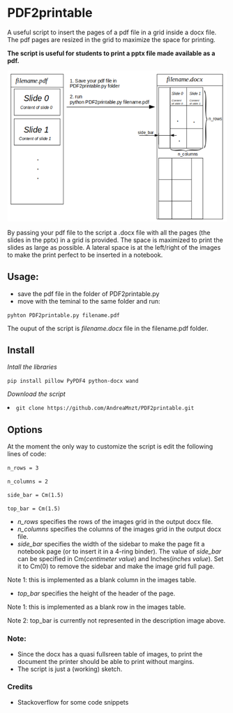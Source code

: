 # PDF2printable
A useful script to insert the pages of a pdf file in a grid inside a docx file. 
The pdf pages are resized in the grid to maximize the space for printing.

**The script is useful for students to print a pptx file made available as a pdf.**

<img src = "images/script_description.png" width  = 1000></img>

By passing your pdf file to the script a .docx file with all the pages (the slides in the pptx) in a grid is provided.
The space is maximized to print the slides as large as possible.
A lateral space is at the left/right of the images to make the print perfect to be inserted in a notebook. 

## Usage:
- save the pdf file in the folder of PDF2printable.py
- move with the teminal to the same folder and run:

<code>pyhton PDF2printable.py filename.pdf </code>

The ouput of the script is _filename.docx_ file in the filename.pdf folder.

## Install
<em>Intall the libraries</em>

<code>pip install pillow PyPDF4 python-docx wand</code>

<em>Download the script</em>
<li><code>git clone https://github.com/AndreaMnzt/PDF2printable.git</code></li>

## Options
At the moment the only way to customize the script is edit the following lines of code:

<code>n_rows = 3</code>

<code>n_columns = 2</code>

<code>side_bar = Cm(1.5)</code>

<code>top_bar = Cm(1.5)</code>

- _n_rows_ specifies the rows of the images grid in the output docx file.
- _n_columns_ specifies the columns of the images grid in the output docx file.
- _side_bar_ specifies the width of the sidebar to make the page fit a notebook page (or to insert it in a 4-ring binder).
The value of _side_bar_ can be specified in Cm(_centimeter value_) and Inches(_inches value_). Set it to Cm(0) to remove the sidebar and make the image grid full page. 

Note 1: this is implemented as a blank column in the images table.
- _top_bar_ specifies the height of the header of the page. 

Note 1: this is implemented as a blank row in the images table.

Note 2: top_bar is currently not represented in the description image above.
### Note:
- Since the docx has a quasi fullsreen table of images, to print the document the printer should be able to print without margins.
- The script is just a (working) sketch.

### Credits
- Stackoverflow for some code snippets
